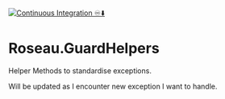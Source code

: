 [![Continuous Integration ♾️⬇️](https://github.com/Jflaurendeau/Roseau.GuardHelpers/actions/workflows/ci.yaml/badge.svg)](https://github.com/Jflaurendeau/Roseau.GuardHelpers/actions/workflows/ci.yaml)
# Roseau.GuardHelpers
Helper Methods to standardise exceptions.

Will be updated as I encounter new exception I want to handle.
